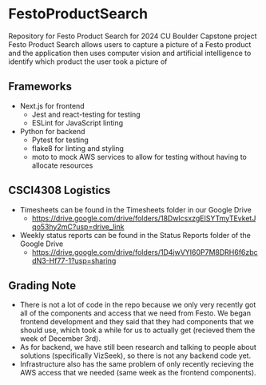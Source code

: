 # FestoProductSearch

Repository for Festo Product Search for 2024 CU Boulder Capstone project
Festo Product Search allows users to capture a picture of a Festo product and the application then uses computer vision and artificial intelligence to identify which product the user took a picture of


## Frameworks
- Next.js for frontend
   - Jest and react-testing for testing
   - ESLint for JavaScript linting
- Python for backend
   - Pytest for testing
   - flake8 for linting and styling
   - moto to mock AWS services to allow for testing without having to allocate resources

## CSCI4308 Logistics
- Timesheets can be found in the Timesheets folder in our Google Drive
   - https://drive.google.com/drive/folders/18DwIcsxzgEISYTmyTEvketJqo53hy2mC?usp=drive_link
- Weekly status reports can be found in the Status Reports folder of the Google Drive
   - https://drive.google.com/drive/folders/1D4jwVYI60P7M8DRH6f6zbcdN3-Hf77-1?usp=sharing
 
## Grading Note
- There is not a lot of code in the repo because we only very recently got all of the components and access that we need from Festo. We began frontend development and they said that they had components that we should use, which took a while for us to actually get (recieved them the week of December 3rd).
- As for backend, we have still been research and talking to people about solutions (specifically VizSeek), so there is not any backend code yet.
- Infrastructure also has the same problem of only recently recieving the AWS access that we needed (same week as the frontend components).
